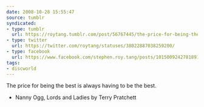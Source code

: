 ```yaml
---
date: 2008-10-28 15:55:47
source: tumblr
syndicated:
- type: tumblr
  url: https://roytang.tumblr.com/post/56767445/the-price-for-being-the-best-is-always-having-to
- type: twitter
  url: https://twitter.com/roytang/statuses/38022887038259200/
- type: facebook
  url: https://www.facebook.com/stephen.roy.tang/posts/10150092427818912
tags: 
- discworld
---
```


The price for being the best is always having to be the best.

- Nanny Ogg, Lords and Ladies by Terry Pratchett